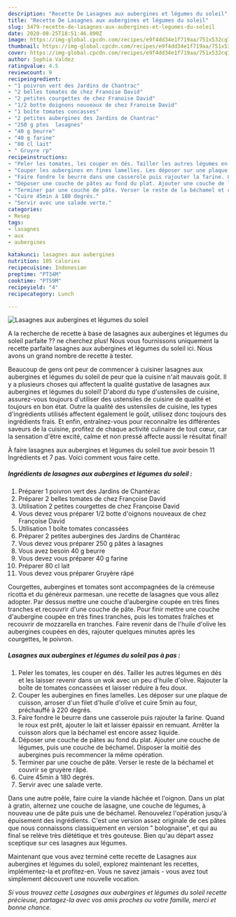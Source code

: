 ```yaml
---
description: "Recette De Lasagnes aux aubergines et légumes du soleil"
title: "Recette De Lasagnes aux aubergines et légumes du soleil"
slug: 3479-recette-de-lasagnes-aux-aubergines-et-legumes-du-soleil
date: 2020-08-25T18:51:46.890Z
image: https://img-global.cpcdn.com/recipes/e9f4dd34e1f719aa/751x532cq70/lasagnes-aux-aubergines-et-legumes-du-soleil-photo-principale-de-la-recette.jpg
thumbnail: https://img-global.cpcdn.com/recipes/e9f4dd34e1f719aa/751x532cq70/lasagnes-aux-aubergines-et-legumes-du-soleil-photo-principale-de-la-recette.jpg
cover: https://img-global.cpcdn.com/recipes/e9f4dd34e1f719aa/751x532cq70/lasagnes-aux-aubergines-et-legumes-du-soleil-photo-principale-de-la-recette.jpg
author: Sophia Valdez
ratingvalue: 4.5
reviewcount: 9
recipeingredient:
- "1 poivron vert des Jardins de Chantrac"
- "2 belles tomates de chez Franoise David"
- "2 petites courgettes de chez Franoise David"
- "1/2 botte doignons nouveaux de chez Franoise David"
- "1 boîte tomates concasses"
- "2 petites aubergines des Jardins de Chantrac"
- "250 g ptes  lasagnes"
- "40 g beurre"
- "40 g farine"
- "80 cl lait"
- " Gruyre rp"
recipeinstructions:
- "Peler les tomates, les couper en dés. Tailler les autres légumes en dés et les laisser revenir dans un wok avec un peu d&#39;huile d&#39;olive. Rajouter la boîte de tomates concassées et laisser réduire à feu doux."
- "Couper les aubergines en fines lamelles. Les déposer sur une plaque de cuisson, arroser d&#39;un filet d&#39;huile d&#39;olive et cuire 5min au four, préchauffé à 220 degrés."
- "Faire fondre le beurre dans une casserole puis rajouter la farine. Quand le roux est prêt, ajouter le lait et laisser épaissir en remuant. Arrêter la cuisson alors que la béchamel est encore assez liquide."
- "Déposer une couche de pâtes au fond du plat. Ajouter une couche de légumes, puis une couche de béchamel. Disposer la moitié des aubergines puis recommencer la même opération."
- "Terminer par une couche de pâte. Verser le reste de la béchamel et couvrir se gruyère râpé."
- "Cuire 45min à 180 degrés."
- "Servir avec une salade verte."
categories:
- Resep
tags:
- lasagnes
- aux
- aubergines

katakunci: lasagnes aux aubergines 
nutrition: 105 calories
recipecuisine: Indonesian
preptime: "PT34M"
cooktime: "PT59M"
recipeyield: "4"
recipecategory: Lunch

---
```



![Lasagnes aux aubergines et légumes du soleil](https://img-global.cpcdn.com/recipes/e9f4dd34e1f719aa/751x532cq70/lasagnes-aux-aubergines-et-legumes-du-soleil-photo-principale-de-la-recette.jpg)

A la recherche de recette à base de lasagnes aux aubergines et légumes du soleil parfaite ?? ne cherchez plus! Nous vous fournissons uniquement la recette parfaite lasagnes aux aubergines et légumes du soleil ici. Nous avons un grand nombre de recette à tester.

Beaucoup de gens ont peur de commencer à cuisiner lasagnes aux aubergines et légumes du soleil de peur que la cuisine n'ait mauvais goût. Il y a plusieurs choses qui affectent la qualité gustative de lasagnes aux aubergines et légumes du soleil! D'abord du type d'ustensiles de cuisine, assurez-vous toujours d'utiliser des ustensiles de cuisine de qualité et toujours en bon état. Outre la qualité des ustensiles de cuisine, les types d'ingrédients utilisés affectent également le goût, utilisez donc toujours des ingrédients frais. Et enfin, entraînez-vous pour reconnaître les différentes saveurs de la cuisine, profitez de chaque activité culinaire de tout cœur, car la sensation d'être excité, calme et non pressé affecte aussi le résultat final!

<!--inarticleads1-->

À faire lasagnes aux aubergines et légumes du soleil tue avoir besoin 11 Ingrédients et 7 pas. Voici comment vous faire cette.

##### Ingrédients de lasagnes aux aubergines et légumes du soleil :

1. Préparer 1 poivron vert des Jardins de Chantérac
1. Préparer 2 belles tomates de chez Françoise David
1. Utilisation 2 petites courgettes de chez Françoise David
1. Vous devez vous préparer 1/2 botte d&#39;oignons nouveaux de chez Françoise David
1. Utilisation 1 boîte tomates concassées
1. Préparer 2 petites aubergines des Jardins de Chantérac
1. Vous devez vous préparer 250 g pâtes à lasagnes
1. Vous avez besoin 40 g beurre
1. Vous devez vous préparer 40 g farine
1. Préparer 80 cl lait
1. Vous devez vous préparer  Gruyère râpé


Courgettes, aubergines et tomates sont accompagnées de la crémeuse ricotta et du généreux parmesan. une recette de lasagnes que vous allez adopter. Par dessus mettre une couche d&#39;aubergine coupée en très fines tranches et recouvrir d&#39;une couche de pâte. Pour finir mettre une couche d&#39;aubergine coupée en très fines tranches, puis les tomates fraîches et recouvrir de mozzarella en tranches. Faire revenir dans de l&#39;huile d&#39;olive les aubergines coupées en dés, rajouter quelques minutes après les courgettes, le poivron. 

<!--inarticleads2-->

##### Lasagnes aux aubergines et légumes du soleil pas à pas :

1. Peler les tomates, les couper en dés. Tailler les autres légumes en dés et les laisser revenir dans un wok avec un peu d&#39;huile d&#39;olive. Rajouter la boîte de tomates concassées et laisser réduire à feu doux.
1. Couper les aubergines en fines lamelles. Les déposer sur une plaque de cuisson, arroser d&#39;un filet d&#39;huile d&#39;olive et cuire 5min au four, préchauffé à 220 degrés.
1. Faire fondre le beurre dans une casserole puis rajouter la farine. Quand le roux est prêt, ajouter le lait et laisser épaissir en remuant. Arrêter la cuisson alors que la béchamel est encore assez liquide.
1. Déposer une couche de pâtes au fond du plat. Ajouter une couche de légumes, puis une couche de béchamel. Disposer la moitié des aubergines puis recommencer la même opération.
1. Terminer par une couche de pâte. Verser le reste de la béchamel et couvrir se gruyère râpé.
1. Cuire 45min à 180 degrés.
1. Servir avec une salade verte.


Dans une autre poêle, faire cuire la viande hâchée et l&#39;oignon. Dans un plat à gratin, alternez une couche de lasagne, une couche de légumes, à nouveau une de pâte puis une de béchamel. Renouvelez l&#39;opération jusqu&#39;à épuisement des ingrédients. C&#39;est une version assez originale de ces pâtes que nous connaissons classiquement en version &#34; bolognaise&#34;, et qui au final se relève très diététique et très gouteuse. Bien qu&#39;au départ assez sceptique sur ces lasagnes aux légumes. 

<!--inarticleads1-->

<p>
Maintenant que vous avez terminé cette recette de Lasagnes aux aubergines et légumes du soleil, explorez maintenant les recettes, implémentez-la et profitez-en. Vous ne savez jamais - vous avez tout simplement découvert une nouvelle vocation.
</p>

<p>
<i>Si vous trouvez cette Lasagnes aux aubergines et légumes du soleil recette précieuse, partagez-la avec vos amis proches ou votre famille, merci et bonne chance.</i>
</p>
